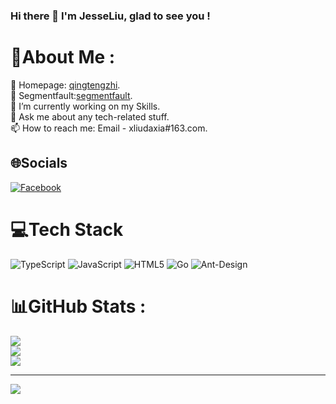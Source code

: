 <!--
**xliudaxia/xliudaxia** is a ✨ _special_ ✨ repository because its `README.md` (this file) appears on your GitHub profile.

Here are some ideas to get you started:

- 🔭 I’m currently working on ...
- 🌱 I’m currently learning ...
- 👯 I’m looking to collaborate on ...
- 🤔 I’m looking for help with ...
- 💬 Ask me about ...
- 📫 How to reach me: ...
- 😄 Pronouns: ...
- ⚡ Fun fact: ...
-->

### Hi there 👋  I'm JesseLiu, glad to see you !

# 💫About Me :
📘 Homepage:  [qingtengzhi](https://www.qingtengzhi.com/).    
📖 Segmentfault:[segmentfault](https://segmentfault.com/blog/wenhaoliu).    
🔭 I’m currently working on my Skills.    
💬 Ask me about any tech-related stuff.    
📫 How to reach me: Email - xliudaxia#163.com.    

## 🌐Socials
[![Facebook](https://img.shields.io/badge/Facebook-%231877F2.svg?logo=Facebook&logoColor=white)](https://facebook.com/liuwenhao) 

# 💻Tech Stack
![TypeScript](https://img.shields.io/badge/typescript-%23007ACC.svg?style=for-the-badge&logo=typescript&logoColor=white) ![JavaScript](https://img.shields.io/badge/javascript-%23323330.svg?style=for-the-badge&logo=javascript&logoColor=%23F7DF1E) ![HTML5](https://img.shields.io/badge/html5-%23E34F26.svg?style=for-the-badge&logo=html5&logoColor=white) ![Go](https://img.shields.io/badge/go-%2300ADD8.svg?style=for-the-badge&logo=go&logoColor=white) ![Ant-Design](https://img.shields.io/badge/-AntDesign-%230170FE?style=for-the-badge&logo=ant-design&logoColor=white)
# 📊GitHub Stats :
![](https://github-readme-stats.vercel.app/api?username=xliudaxia&theme=radical&hide_border=false&include_all_commits=false&count_private=false)<br/>
![](https://github-readme-streak-stats.herokuapp.com/?user=xliudaxia&theme=radical&hide_border=false)<br/>
![](https://github-readme-stats.vercel.app/api/top-langs/?username=xliudaxia&theme=radical&hide_border=false&include_all_commits=false&count_private=false&layout=compact)

---
[![](https://visitcount.itsvg.in/api?id=xliudaxia&icon=0&color=0)](https://visitcount.itsvg.in)

